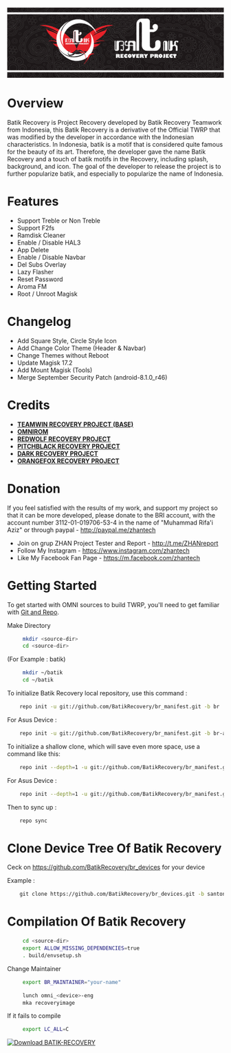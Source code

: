<p align="center">
 <img src="https://github.com/BatikRecovery/br_manifest/blob/br/batik-recovery.png" > 
</p>

Overview
=======

Batik Recovery is Project Recovery developed by Batik Recovery Teamwork from Indonesia, this Batik Recovery is a derivative of the Official TWRP that was modified by the developer in accordance with the Indonesian characteristics. In Indonesia, batik is a motif that is considered quite famous for the beauty of its art. Therefore, the developer gave the name Batik Recovery and a touch of batik motifs in the Recovery, including splash, background, and icon. The goal of the developer to release the project is to further popularize batik, and especially to popularize the name of Indonesia.


Features
=======

* Support Treble or Non Treble
* Support F2fs
* Ramdisk Cleaner
* Enable / Disable HAL3
* App Delete
* Enable / Disable Navbar
* Del Subs Overlay
* Lazy Flasher
* Reset Password
* Aroma FM
* Root / Unroot Magisk
    
Changelog
=======    

* Add Square Style, Circle Style Icon
* Add Change Color Theme (Header & Navbar)
* Change Themes without Reboot
* Update Magisk 17.2
* Add Mount Magisk (Tools)
* Merge September Security Patch (android-8.1.0_r46)

Credits
=======
* [**TEAMWIN RECOVERY PROJECT (BASE)**](https://github.com/TeamWin)
* [**OMNIROM**](https://github.com/omnirom)
* [**REDWOLF RECOVERY PROJECT**](https://github.com/RedWolfRecovery)
* [**PITCHBLACK RECOVERY PROJECT**](https://github.com/PitchBlack-Recovery)
* [**DARK RECOVERY PROJECT**](https://github.com/DarkRecovery)
* [**ORANGEFOX RECOVERY PROJECT**](https://gitlab.com/OrangeFox)

Donation
=======

If you feel satisfied with the results of my work, and support my project so that it can be more developed, please donate to the BRI account, with the account number 3112-01-019706-53-4 in the name of "Muhammad Rifa'i Aziz" or through paypal - http://paypal.me/zhantech

* Join on grup ZHAN Project Tester and Report - http://t.me/ZHANreport
* Follow My Instagram - https://www.instagram.com/zhantech
* Like My Facebook Fan Page - https://m.facebook.com/zhantech


Getting Started
===============

To get started with OMNI sources to build TWRP, you'll need to get
familiar with [Git and Repo](https://source.android.com/source/using-repo.html).

Make Directory 

```bash
     mkdir <source-dir>
     cd <source-dir>
```

(For Example : batik)

```bash
     mkdir ~/batik
     cd ~/batik
```

To initialize Batik Recovery local repository, use this command :
```bash
    repo init -u git://github.com/BatikRecovery/br_manifest.git -b br
```
For Asus Device :

```bash
    repo init -u git://github.com/BatikRecovery/br_manifest.git -b br-asus
```

To initialize a shallow clone, which will save even more space, use a command like this:
```bash
    repo init --depth=1 -u git://github.com/BatikRecovery/br_manifest.git -b br
```

For Asus Device :

```bash
    repo init --depth=1 -u git://github.com/BatikRecovery/br_manifest.git -b br-asus
```

Then to sync up :
```bash
    repo sync
```

 Clone Device Tree Of Batik Recovery
=============================

Ceck on https://github.com/BatikRecovery/br_devices for your device

Example :

```bash
    git clone https://github.com/BatikRecovery/br_devices.git -b santoni device/santoni
```

 Compilation Of Batik Recovery
=============================
 
```bash
     cd <source-dir>
     export ALLOW_MISSING_DEPENDENCIES=true
     . build/envsetup.sh
```     
     
Change Maintainer
```bash
     export BR_MAINTAINER="your-name"
```
 
```bash
     lunch omni_<device>-eng
     mka recoveryimage
```

If it fails to compile
```bash
     export LC_ALL=C
```

[![Download BATIK-RECOVERY](https://a.fsdn.com/con/app/sf-download-button)](https://sourceforge.net/projects/batik-recovery/files/latest/download)
